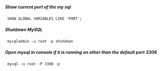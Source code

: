 ##### Show current port of the my sql

```  SHOW GLOBAL VARIABLES LIKE 'PORT';  ```


##### Shutdown MySQL 

```  mysqladmin -u root -p shutdown  ```


##### Open mysql in console if it is running on other than the default port 3306

```  mysql -u root -P 3308 -p  ```